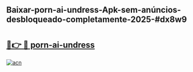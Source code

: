 ## Baixar-porn-ai-undress-Apk-sem-anúncios-desbloqueado-completamente-2025-#dx8w9

# <h2><a href="https://ainizakaria.my?title=porn-ai-undress&ref=22M">🔗👉 🔴 porn-ai-undress</a></h2>

[![acn](https://github.com/user-attachments/assets/0f9c940e-d8b0-45ae-aac7-cd30a18b3e1c)](https://ainizakaria.my?title=porn-ai-undress&ref=22M)

